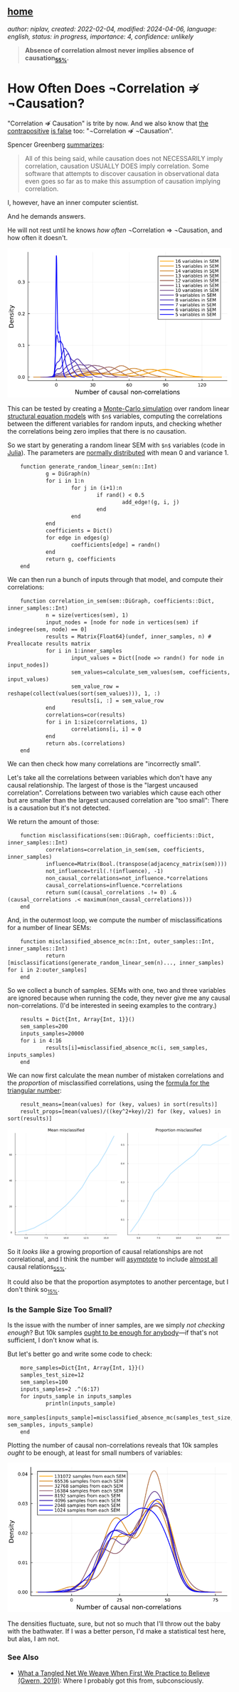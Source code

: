 [home](./index.md)
-------------------

*author: niplav, created: 2022-02-04, modified: 2024-04-06, language: english, status: in progress, importance: 4, confidence: unlikely*

> __Absence of correlation almost never implies absence of
causation<sub>[55%](https://fatebook.io/q/in-linear-sems-with-0-1-distributed--clujl9idv0001lc0841gwx9te)</sub>.__

How Often Does ¬Correlation ⇏ ¬Causation?
==========================================

"Correlation ⇏ Causation" is trite by now. And we also know that
[the](https://www.spencergreenberg.com/2022/03/can-you-have-causation-without-correlation-surprisingly-yes/)
[contrapositive](https://stats.stackexchange.com/questions/221936/does-no-correlation-imply-no-causality)
[is false](https://core.ac.uk/download/pdf/82460997.pdf) too:
"¬Correlation ⇏ ¬Causation".

Spencer Greenberg
[summarizes](https://www.spencergreenberg.com/2022/03/can-you-have-causation-without-correlation-surprisingly-yes/):

> All of this being said, while causation does not NECESSARILY imply
correlation, causation USUALLY DOES imply correlation. Some software
that attempts to discover causation in observational data even goes so
far as to make this assumption of causation implying correlation.

I, however, have an inner computer scientist.

And he demands answers.

He will not rest until he knows *how often* ¬Correlation ⇒ ¬Causation,
and how often it doesn't.

![](./img/cause/misclassifications.png)

This can be tested by creating a [Monte-Carlo
simulation](https://en.wikipedia.org/wiki/Monte-Carlo_simulation)
over random linear [structural equation
models](https://en.wikipedia.org/wiki/Structural_equation_Models)
with `$n$` variables, computing the correlations between the different
variables for random inputs, and checking whether the correlations being
zero implies that there is no causation.

So we start by generating a random linear SEM with `$n$` variables (code
in [Julia](https://en.wikipedia.org/wiki/Julia_programming_language)). The
parameters are [normally
distributed](https://en.wikipedia.org/wiki/Normal-distribution) with
mean 0 and variance 1.

        function generate_random_linear_sem(n::Int)
                g = DiGraph(n)
                for i in 1:n
                        for j in (i+1):n
                                if rand() < 0.5
                                        add_edge!(g, i, j)
                                end
                        end
                end
                coefficients = Dict()
                for edge in edges(g)
                        coefficients[edge] = randn()
                end
                return g, coefficients
        end

We can then run a bunch of inputs through that model, and compute their
correlations:

        function correlation_in_sem(sem::DiGraph, coefficients::Dict, inner_samples::Int)
                n = size(vertices(sem), 1)
                input_nodes = [node for node in vertices(sem) if indegree(sem, node) == 0]
                results = Matrix{Float64}(undef, inner_samples, n) # Preallocate results matrix
                for i in 1:inner_samples
                        input_values = Dict([node => randn() for node in input_nodes])
                        sem_values=calculate_sem_values(sem, coefficients, input_values)
                        sem_value_row = reshape(collect(values(sort(sem_values))), 1, :)
                        results[i, :] = sem_value_row
                end
                correlations=cor(results)
                for i in 1:size(correlations, 1)
                        correlations[i, i] = 0
                end
                return abs.(correlations)
        end

We can then check how many correlations are "incorrectly small".

Let's take all the correlations between variables which don't have
any causal relationship. The largest of those is the "largest uncaused
correlation". Correlations between two variables which cause each other
but are smaller than the largest uncaused correlation are "too small":
There is a causation but it's not detected.

We return the amount of those:

        function misclassifications(sem::DiGraph, coefficients::Dict, inner_samples::Int)
                correlations=correlation_in_sem(sem, coefficients, inner_samples)
                influence=Matrix(Bool.(transpose(adjacency_matrix(sem))))
                not_influence=tril(.!(influence), -1)
                non_causal_correlations=not_influence.*correlations
                causal_correlations=influence.*correlations
                return sum((causal_correlations .!= 0) .& (causal_correlations .< maximum(non_causal_correlations)))
        end

And, in the outermost loop, we compute the number of misclassifications
for a number of linear SEMs:

        function misclassified_absence_mc(n::Int, outer_samples::Int, inner_samples::Int)
                return [misclassifications(generate_random_linear_sem(n)..., inner_samples) for i in 2:outer_samples]
        end

So we collect a bunch of samples. SEMs with one, two and three variables
are ignored because when running the code, they never give me any causal
non-correlations. (I'd be interested in seeing examples to the contrary.)

        results = Dict{Int, Array{Int, 1}}()
        sem_samples=200
        inputs_samples=20000
        for i in 4:16
                results[i]=misclassified_absence_mc(i, sem_samples, inputs_samples)
        end

We can now first calculate the mean number of mistaken
correlations and the *proportion* of misclassified
correlations, using the [formula for the triangular
number](https://en.wikipedia.org/wiki/Triangular_Number#Formula):

        result_means=[mean(values) for (key, values) in sort(results)]
        result_props=[mean(values)/((key^2+key)/2) for (key, values) in sort(results)]

![](./img/cause/summaries.png)

So it *looks like* a growing proportion of causal
relationships are not correlational, and I think the number will
[asymptote](https://en.wikipedia.org/wiki/Asymptote) to include
[almost all](https://en.wikipedia.org/wiki/Almost_all) causal
relations<sub>[55%](https://fatebook.io/q/in-linear-sems-with-0-1-distributed--clujl9idv0001lc0841gwx9te)</sub>.

It could also be that the proportion asymptotes
to another percentage, but I don't think
so<sub>[15%](https://fatebook.io/q/in-linear-sems-with-0-1-distributed--clujlfm8b0001kx08z6geffu4)</sub>.

### Is the Sample Size Too Small?

Is the issue with the number of inner samples, are we
simply *not checking enough*? But 10k samples [ought to be enough for
anybody](https://www.computerworld.com/article/2534312/the--640k--quote-won-t-go-away----but-did-gates-really-say-it-.html)—if
that's not sufficient, I don't know what is.

But let's better go and write some code to check:

        more_samples=Dict{Int, Array{Int, 1}}()
        samples_test_size=12
        sem_samples=100
        inputs_samples=2 .^(6:17)
        for inputs_sample in inputs_samples
                println(inputs_sample)
                more_samples[inputs_sample]=misclassified_absence_mc(samples_test_size, sem_samples, inputs_sample)
        end

Plotting the number of causal non-correlations reveals that 10k samples
*ought* to be enough, at least for small numbers of variables:

![](./img/cause/misclassifications_samples.png)

The densities fluctuate, sure, but not so much that I'll throw out the
baby with the bathwater. If I was a better person, I'd make a statistical
test here, but alas, I am not.

### See Also

* [What a Tangled Net We Weave When First We Practice to Believe (Gwern, 2019)](https://gwern.net/causality#what-a-tangled-net-we-weave-when-first-we-practice-to-believe): Where I probably got this from, subconsciously.
